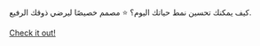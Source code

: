 كيف يمكنك تحسين نمط حياتك اليوم؟ ⭐ مصمم خصيصًا ليرضي ذوقك الرفيع.

[Check it out!](https://www.facebook.com/share/17TW2PL6Tj/)